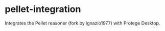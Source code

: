 pellet-integration
==================

Integrates the Pellet reasoner (fork by ignazio1977) with Protege Desktop.
